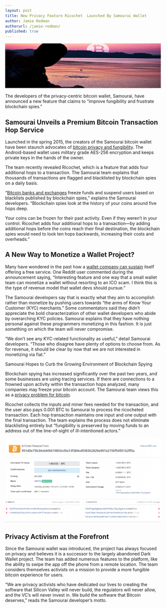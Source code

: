 ```yaml
---
layout: post
title: New Privacy Feature Ricochet  Launched By Samourai Wallet
author: Jamie Redman
authorurl: /jamie-redman/
published: true
---
```


<p><center><img src="/images/new-privacy-feature-ricochet--launched-by-samourai-wallet/samourai-wallet.jpg" alt="samourai-wallet"/></center></p>

<p>The developers of the privacy-centric bitcoin wallet, Samourai, have announced a new feature that claims to “improve fungibility and frustrate blockchain spies.”</p>

<h2>Samourai Unveils a Premium Bitcoin Transaction Hop Service</h2>

<p>Launched in the spring 2015, the creators of the Samourai bitcoin wallet have been staunch advocates of <a href="/how-to-keep-your-bitcoin-privacy-and-security-online/">bitcoin privacy and fungibility</a>. The Android-based wallet uses military grade AES-256 encryption and keeps private keys in the hands of the owner.</p> 

<p>The team recently revealed Ricochet, which is a feature that adds four additional hops to a transaction. The Samourai team explains that thousands of transactions are flagged and blacklisted by blockchain spies on a daily basis.</p>

<p>“<a href="/how-banks-can-benefit-from-blockchain/">Bitcoin banks and exchanges</a> freeze funds and suspend users based on blacklists published by blockchain spies,” explains the Samourai developers. “Blockchain spies look at the history of your coins around five hops deep. </p>

<p>Your coins can be frozen for their past activity. Even if they weren’t in your control. Ricochet adds four additional hops to a transaction—by adding additional hops before the coins reach their final destination, the blockchain spies would need to look ten hops backwards, increasing their costs and overheads.”</p>

<h2>A New Way to Monetize a Wallet Project?</h2>

<p>Many have wondered in the past how a <a href="/bitcoin-cold-storage/">wallet company can sustain</a> itself offering a free service. One Reddit user commented during the announcement saying, “Interesting feature and one way that a small wallet team can monetize a wallet without resorting to an ICO scam. I think this is the type of revenue model that wallet devs should pursue.”</p>

<p>The Samourai developers say that is exactly what they aim to accomplish rather than monetize by pushing users towards “the arms of Know Your Customer (KYC) merchants.” Some commentators said they didn’t appreciate the bold characterization of other wallet developers who abide by overarching KYC policies. Samourai explains that they have nothing personal against these programmers monetizing in this fashion. It is just something on which the team will never compromise.</p>

<p>“We don’t see any KYC-related functionality as useful,” detail Samourai developers. “Those who disagree have plenty of options to choose from. As for revenue, it should be clear by now that we are not interested in monetizing via fiat.”</p>

Samourai Hopes to Curb the Growing Environment of Blockchain Spying

<p>Blockchain spying has increased significantly over the past two years, and some businesses are using tracing services. If there are connections to a frowned upon activity within the transaction hops analyzed, many companies may freeze your bitcoin account. The Samourai team views this as a <a href="/bitcoin-privacy-technologies-zerocash-confidential-transactions/">privacy problem for bitcoin</a>.</p>

<p>Ricochet collects the inputs and miner fees needed for the transaction, and the user also pays 0.001 BTC to Samourai to process the ricocheted transaction. Each hop transaction maintains one input and one output with the final transaction. The team explains the process does not eliminate blacklisting entirely but “fungibility is preserved by moving funds to an address out of the line-of-sight of ill-intentioned actors.”</p>

<p><center><img src="/images/new-privacy-feature-ricochet--launched-by-samourai-wallet/ricochet.png" alt="Ricochet"/></center></p>

<h2>Privacy Activism at the Forefront</h2>

<p>Since the Samourai wallet was introduced, the project has always focused on privacy and believes it is a successor to the largely abandoned Dark Wallet project. The team has added numerous features to the platform, like the ability to swipe the app off the phone from a remote location. The team considers themselves activists on a mission to provide a more fungible bitcoin experience for users.</p>

<p>“We are privacy activists who have dedicated our lives to creating the software that Silicon Valley will never build, the regulators will never allow, and the VC’s will never invest in. We build the software that Bitcoin deserves,” reads the Samourai developer’s motto.</p>

